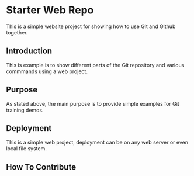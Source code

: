 # Starter Web Repo

This is a simple website project for
showing how to use Git and Github together.

## Introduction

This is example is to show different parts of the Git repository and various commmands using a web project.

## Purpose

As stated above, the main purpose is to provide simple examples for Git training demos.

## Deployment

This is a simple web project, deployment can be on any web server or even local file system.

## How To Contribute